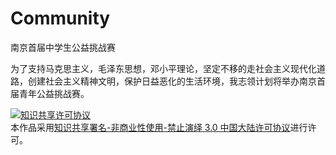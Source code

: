 # Community
南京首届中学生公益挑战赛

为了支持马克思主义，毛泽东思想，邓小平理论，坚定不移的走社会主义现代化道路，创建社会主义精神文明，保护日益恶化的生活环境，我志领计划将举办南京首届青年公益挑战赛。


<a rel="license" href="http://creativecommons.org/licenses/by-nc-nd/3.0/cn/"><img alt="知识共享许可协议" style="border-width:0" src="https://i.creativecommons.org/l/by-nc-nd/3.0/cn/88x31.png" /></a><br />本作品采用<a rel="license" href="http://creativecommons.org/licenses/by-nc-nd/3.0/cn/">知识共享署名-非商业性使用-禁止演绎 3.0 中国大陆许可协议</a>进行许可。
